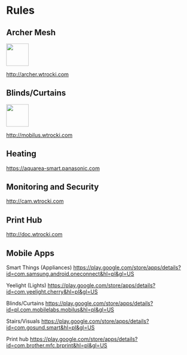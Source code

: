# Rules



## Archer Mesh

<img src="https://user-images.githubusercontent.com/981838/210233214-fb76cb2b-bc09-41eb-af04-9835023d9302.png" width=60 length=60></img>

http://archer.wtrocki.com

## Blinds/Curtains

<img src="https://user-images.githubusercontent.com/981838/210235556-29a06447-a738-4cfa-bf16-8e4d70785307.png" width=60 length=60></img>

http://mobilus.wtrocki.com

## Heating

https://aquarea-smart.panasonic.com

## Monitoring and Security

http://cam.wtrocki.com

## Print Hub

http://doc.wtrocki.com

## Mobile Apps

Smart Things (Appliances) 
https://play.google.com/store/apps/details?id=com.samsung.android.oneconnect&hl=pl&gl=US

Yeelight (Lights) 
https://play.google.com/store/apps/details?id=com.yeelight.cherry&hl=pl&gl=US

Blinds/Curtains
https://play.google.com/store/apps/details?id=pl.com.mobilelabs.mobilus&hl=pl&gl=US

Stairs/Visuals
https://play.google.com/store/apps/details?id=com.gosund.smart&hl=pl&gl=US

Print hub
https://play.google.com/store/apps/details?id=com.brother.mfc.brprint&hl=pl&gl=US
